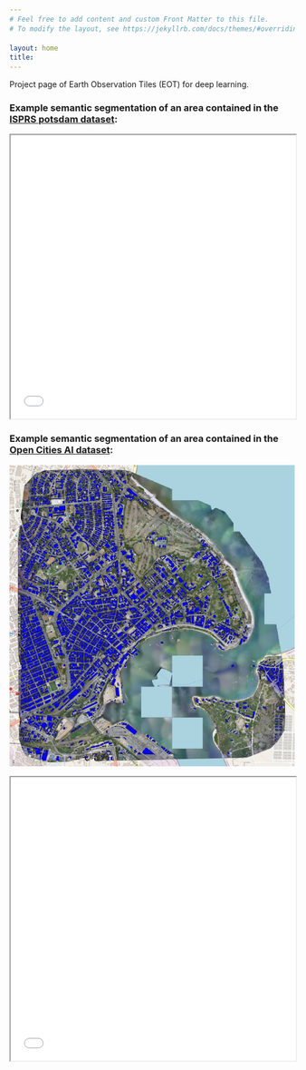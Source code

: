 ```yaml
---
# Feel free to add content and custom Front Matter to this file.
# To modify the layout, see https://jekyllrb.com/docs/themes/#overriding-theme-defaults

layout: home
title: 
---
```


Project page of Earth Observation Tiles (EOT) for deep learning.

### Example semantic segmentation of an area contained in the [ISPRS potsdam dataset](https://www.isprs.org/education/benchmarks/UrbanSemLab/default.aspx):
<iframe src="qgis2web/potsdam_2_14_jgp_leaflet_full_screen/index.html" width="100%" height="500px" style="display: block;">
</iframe>
<p></p>

### Example semantic segmentation of an area contained in the [Open Cities AI dataset](https://www.drivendata.org/competitions/60/building-segmentation-disaster-resilience/):
![image info](images/dar_0a4c40_overview_category.jpg)
<iframe src="qgis2web/open_cities_dar_0a4c40_subpart_leaflet_full_screen/index.html" width="100%" height="500px" style="display: block;">
</iframe>